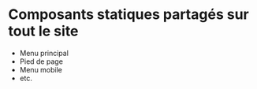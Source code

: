 # Composants statiques partagés sur tout le site 

- Menu principal
- Pied de page
- Menu mobile
- etc.
